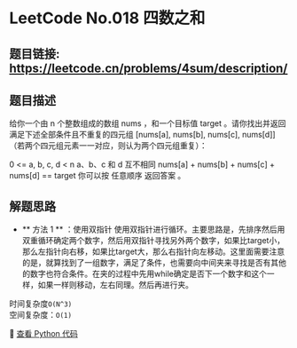 # LeetCode No.018 四数之和

## 题目链接: https://leetcode.cn/problems/4sum/description/

## 题目描述
给你一个由 n 个整数组成的数组 nums ，和一个目标值 target 。请你找出并返回满足下述全部条件且不重复的四元组 [nums[a], nums[b], nums[c], nums[d]] （若两个四元组元素一一对应，则认为两个四元组重复）：

0 <= a, b, c, d < n
a、b、c 和 d 互不相同
nums[a] + nums[b] + nums[c] + nums[d] == target
你可以按 任意顺序 返回答案 。

## 解题思路
- ** 方法 1 ** ：使用双指针
使用双指针进行循环。主要思路是，先排序然后用双重循环确定两个数字，然后用双指针寻找另外两个数字，如果比target小，那么左指针向右移，如果比target大，那么右指针向左移动。这里面需要注意的是，就算找到了一组数字，满足了条件，也需要向中间夹来寻找是否有其他的数字也符合条件。在夹的过程中先用while确定是否下一个数字和这个一样，如果一样则移动，左右同理。然后再进行夹。


时间复杂度`O(N^3)`  
空间复杂度：`O(1)`

📌 [查看 Python 代码](../solutions/python/No_018_四数之和.py)